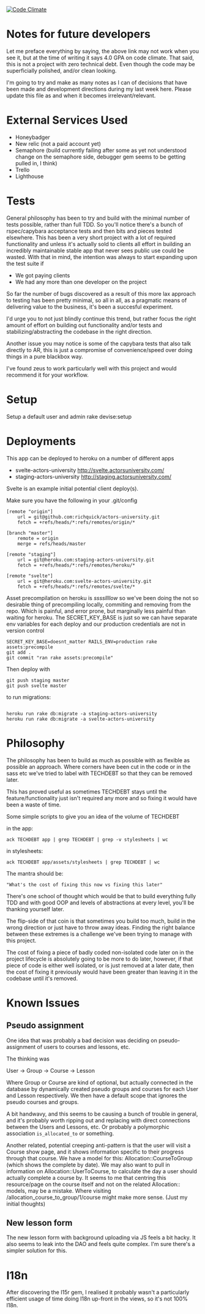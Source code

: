 [![Code Climate](https://codeclimate.com/repos/52a71f2c89af7e1a74000748/badges/055e27647b459665bdd8/gpa.png)](https://codeclimate.com/repos/52a71f2c89af7e1a74000748/feed)

Notes for future developers
===========================

Let me preface everything by saying, the above link may not work when you see it, but at
the time of writing it says 4.0 GPA on code climate.
That said, this is not a project with zero technical debt. Even though the code may be
superficially polished, and/or clean looking.

I'm going to try and make as many notes as I can of decisions that have been
made and development directions during my last week here.
Please update this file as and when it becomes irrelevant/relevant.

External Services Used
======================

* Honeybadger
* New relic (not a paid account yet)
* Semaphore (build currently failing after some as yet not understood change on the semaphore side, debugger gem seems to be getting pulled in, I think)
* Trello
* Lighthouse


Tests
=====

General philosophy has been to try and build with the minimal number of tests
possible, rather than full TDD. So you'll notice there's a bunch of
rspec/capybara acceptance tests and then bits and pieces tested elsewhere.
This has been a very short project with a lot of required functionality and
unless it's actually sold to clients all effort in building an incredibly
maintainable stable app that never sees public use could be wasted.  With that
in mind, the intention was always to start expanding upon the test suite if
  * We got paying clients
  * We had any more than one developer on the project

So far the number of bugs discovered as a result of this more lax
approach to testing has been pretty minimal, so all in all, as a pragmatic 
means of delivering value to the business, it's been a succesful experiment.

I'd urge you to not just blindly continue this trend, but rather focus the
right amount of effort on building out functionality and/or tests and
stabilizing/abstracting the codebase in the right direction.

Another issue you may notice is some of the capybara tests that also talk
directly to AR, this is just a compromise of convenience/speed over doing
things in a pure blackbox way.

I've found zeus to work particularly well with this project and would recommend
it for your workflow.

Setup
=====

Setup a default user and admin
rake devise:setup



Deployments
===========

This app can be deployed to heroku on a number of different apps

  * svelte-actors-university  http://svelte.actorsuniversity.com/
  * staging-actors-university http://staging.actorsuniversity.com/


Svelte is an example initial potential client deploy(s).

Make sure you have the following in your .git/config

```
[remote "origin"]
	url = git@github.com:richquick/actors-university.git
	fetch = +refs/heads/*:refs/remotes/origin/*

[branch "master"]
	remote = origin
	merge = refs/heads/master

[remote "staging"]
	url = git@heroku.com:staging-actors-university.git
	fetch = +refs/heads/*:refs/remotes/heroku/*

[remote "svelte"]
	url = git@heroku.com:svelte-actors-university.git
	fetch = +refs/heads/*:refs/remotes/svelte/*
```

Asset precompilation on heroku is _ssssllllow_ so we've been doing the not so desirable thing
of precompiling locally, commiting and removing from the repo. Which is painful, and error prone,
but marginally less painful than waiting for heroku.
The SECRET_KEY_BASE is just so we can have separate env variables for each deploy and our
production credentials are not in version control

```
SECRET_KEY_BASE=doesnt_matter RAILS_ENV=production rake assets:precompile
git add .
git commit "ran rake assets:precompile"
``` 

Then deploy with

```
git push staging master
git push svelte master
```

to run migrations:
```

heroku run rake db:migrate -a staging-actors-university
heroku run rake db:migrate -a svelte-actors-university
```

Philosophy
==========


The philosophy has been to build as much as possible with as flexible as
possible an approach. Where corners have been cut in the code or in the sass
etc we've tried to label with TECHDEBT so that they can be removed later.

This has proved useful as sometimes TECHDEBT stays until the
feature/functionality just isn't required any more and so fixing it would have
been a waste of time.

Some simple scripts to give you an idea of the volume of TECHDEBT

in the app:

```
ack TECHDEBT app | grep TECHDEBT | grep -v stylesheets | wc
```


in stylesheets:

```
ack TECHDEBT app/assets/stylesheets | grep TECHDEBT | wc
```


The mantra should be:

`
"What's the cost of fixing this now vs fixing this later"
`

There's one school of thought which would be that to build everything fully TDD
and with good OOP and levels of abstractions at every level, you'll be thanking
yourself later.

The flip-side of that coin is that sometimes you build too much, build in the
wrong direction or just have to throw away ideas.  Finding the right balance
between these extremes is a challenge we've been trying to manage with this
project.

The cost of fixing a piece of badly coded non-isolated code later on in the
project lifecycle is absolutely going to be more to do later, however, if that
piece of code is either well isolated, or is just removed at a later date, then
the cost of fixing it previously would have been greater than leaving it in the
codebase until it's removed.


Known Issues
===========

Pseudo assignment
-----------------

One idea that was probably a bad decision was deciding on pseudo-assignment of
users to courses and lessons, etc.

The thinking was

User -> Group -> Course -> Lesson

Where Group or Course are kind of optional, but actually connected in the database
by dynamically created pseudo groups and courses for each User and Lesson respectively.
We then have a default scope that ignores the pseudo courses and groups.

A bit handwavy, and this seems to be causing a bunch of trouble in general, and
it's probably worth ripping out and replacing with direct connections between
the Users and Lessons, etc.  Or probably a polymorphic association
`is_allocated_to` or something.

Another related, potential creeping anti-pattern is that the user will visit a Course
show page, and it shows information specific to their progress through that
course.  We have a model for this: Allocation::CourseToGroup (which shows the
complete by date). We may also want to pull in information on
Allocation::UserToCourse, to calculate the day a user should actually complete
a course by.
It seems to me that centring this resource/page on the course itself and not on the
related Allocation:: models, may be a mistake. Where visiting
/allocation_course_to_group/1/course might make more sense. (Just my initial thoughts)



New lesson form
---------------

The new lesson form with background uploading via JS feels a bit hacky.
It also seems to leak into the DAO and feels quite complex. I'm sure there's a
simpler solution for this.


I18n
====

After discovering the I15r gem, I realised it probably wasn't a particularly efficient usage
of time doing I18n up-front in the views, so it's not 100% I18n.

